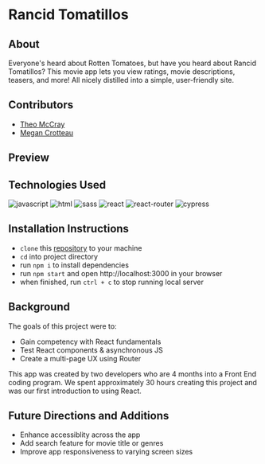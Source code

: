 # Rancid Tomatillos
## About
Everyone's heard about Rotten Tomatoes, but have you heard about Rancid Tomatillos? This movie app lets you view ratings, movie descriptions, teasers, and more! All nicely distilled into a simple, user-friendly site.

## Contributors
- [Theo McCray](https://github.com/Virulencies)
- [Megan Crotteau](https://github.com/crotteau)

## Preview

## Technologies Used
<div>
  <img src='https://img.shields.io/badge/JavaScript-323330?style=for-the-badge&logo=javascript&logoColor=F7DF1E' alt='javascript'/>
  <img src='https://img.shields.io/badge/HTML5-E34F26?style=for-the-badge&logo=html5&logoColor=white' alt='html'/>
  <img src='https://img.shields.io/badge/Sass-CC6699?style=for-the-badge&logo=sass&logoColor=white' alt='sass' /> 
  <img src='https://img.shields.io/badge/React-20232A?style=for-the-badge&logo=react&logoColor=61DAFB' alt='react'/>
  <img src='https://img.shields.io/badge/React_Router-CA4245?style=for-the-badge&logo=react-router&logoColor=white' alt='react-router'/>
  <img src='https://img.shields.io/badge/Cypress-17202C?style=for-the-badge&logo=cypress&logoColor=white' alt='cypress'/>
</div>

## Installation Instructions
- `clone` this [repository](https://github.com/Virulencies/Rancid-Tomatillos) to your machine
- `cd` into project directory
- run `npm i` to install dependencies
- run `npm start` and open http://localhost:3000 in your browser
- when finished, run `ctrl + c` to stop running local server

## Background
The goals of this project were to:
- Gain competency with React fundamentals
- Test React components & asynchronous JS
- Create a multi-page UX using Router

This app was created by two developers who are 4 months into a Front End coding program. We spent approximately 30 hours creating this project and was our first introduction to using React. 

## Future Directions and Additions
- Enhance accessiblity across the app
- Add search feature for movie title or genres
- Improve app responsiveness to varying screen sizes
